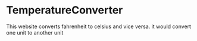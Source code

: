 # TemperatureConverter
This website converts fahrenheit to celsius and vice versa.
it would convert one unit to another unit
